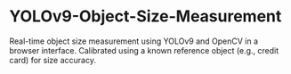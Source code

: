 # YOLOv9-Object-Size-Measurement
Real-time object size measurement using YOLOv9 and OpenCV in a browser interface. Calibrated using a known reference object (e.g., credit card) for size accuracy.
